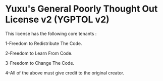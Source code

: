 # Yuxu's General Poorly Thought Out License v2 (YGPTOL v2)

This license has the following core tenants :

1-Freedom to Redistribute The Code.
    
2-Freedom to Learn From Code.
    
3-Freedom to Change The Code.
    
4-All of the above must give credit to the original creator.



